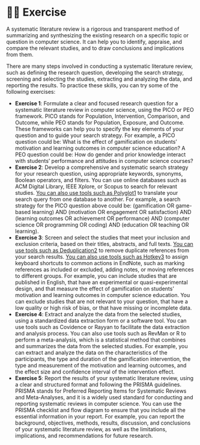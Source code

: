 # 👨‍🌾 Exercise

A systematic literature review is a rigorous and transparent method of summarizing and synthesizing the existing research on a specific topic or question in computer science. It can help you to identify, appraise, and compare the relevant studies, and to draw conclusions and implications from them.

There are many steps involved in conducting a systematic literature review, such as defining the research question, developing the search strategy, screening and selecting the studies, extracting and analyzing the data, and reporting the results. To practice these skills, you can try some of the following exercises:

* **Exercise 1**: Formulate a clear and focused research question for a systematic literature review in computer science, using the PICO or PEO framework. PICO stands for Population, Intervention, Comparison, and Outcome, while PEO stands for Population, Exposure, and Outcome. These frameworks can help you to specify the key elements of your question and to guide your search strategy. For example, a PICO question could be: What is the effect of gamification on students’ motivation and learning outcomes in computer science education? A PEO question could be: How do gender and prior knowledge interact with students’ performance and attitudes in computer science courses?
* **Exercise 2**: Develop a comprehensive and systematic search strategy for your research question, using appropriate keywords, synonyms, Boolean operators, and filters. You can use online databases such as ACM Digital Library, IEEE Xplore, or Scopus to search for relevant studies. [You can also use tools such as Polyglot](https://research.idi.ntnu.no/aimasters/files/SLR_HowTo2018.pdf)[1](https://research.idi.ntnu.no/aimasters/files/SLR_HowTo2018.pdf) to translate your search query from one database to another. For example, a search strategy for the PICO question above could be: (gamification OR game-based learning) AND (motivation OR engagement OR satisfaction) AND (learning outcomes OR achievement OR performance) AND (computer science OR programming OR coding) AND (education OR teaching OR learning).
* **Exercise 3**: Screen and select the studies that meet your inclusion and exclusion criteria, based on their titles, abstracts, and full texts. [You can use tools such as Deduplication](https://research.idi.ntnu.no/aimasters/files/SLR_HowTo2018.pdf)[2](https://link.springer.com/article/10.1007/s10639-022-10915-x) to remove duplicate references from your search results. [You can also use tools such as Hotkey](https://research.idi.ntnu.no/aimasters/files/SLR_HowTo2018.pdf)[3](https://www.udemy.com/course/systematic-literature-review-a-practical-guide/) to assign keyboard shortcuts to common actions in EndNote, such as marking references as included or excluded, adding notes, or moving references to different groups. For example, you can include studies that are published in English, that have an experimental or quasi-experimental design, and that measure the effect of gamification on students’ motivation and learning outcomes in computer science education. You can exclude studies that are not relevant to your question, that have a low quality or high risk of bias, or that have missing or incomplete data.
* **Exercise 4**: Extract and analyze the data from the selected studies, using a standardized data extraction form or a software tool. You can use tools such as Covidence or Rayyan to facilitate the data extraction and analysis process. You can also use tools such as RevMan or R to perform a meta-analysis, which is a statistical method that combines and summarizes the data from the selected studies. For example, you can extract and analyze the data on the characteristics of the participants, the type and duration of the gamification intervention, the type and measurement of the motivation and learning outcomes, and the effect size and confidence interval of the intervention effect.
* **Exercise 5**: Report the results of your systematic literature review, using a clear and structured format and following the PRISMA guidelines. PRISMA stands for Preferred Reporting Items for Systematic Reviews and Meta-Analyses, and it is a widely used standard for conducting and reporting systematic reviews in computer science. You can use the PRISMA checklist and flow diagram to ensure that you include all the essential information in your report. For example, you can report the background, objectives, methods, results, discussion, and conclusions of your systematic literature review, as well as the limitations, implications, and recommendations for future research.
